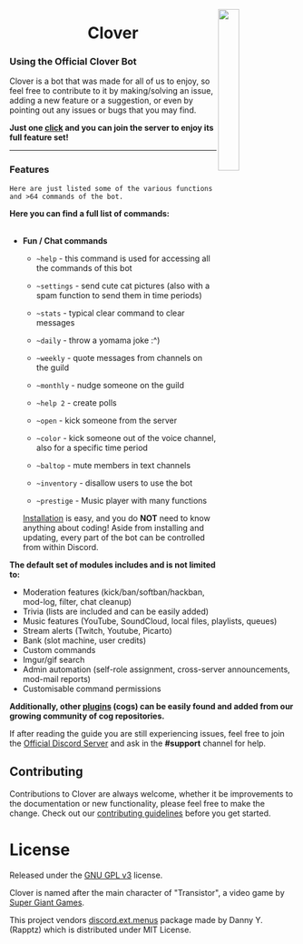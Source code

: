 <a href="https://discord.com/invite/CdNdJmcnFx"><img align="right" src="https://cdn.discordapp.com/app-icons/807877488046112769/5d3c2e6f569aa15f921502160466aad8.png?size=1024" width=27%></a>

<h1 align="center">Clover</h1>


### Using the Official Clover Bot

<p>Clover is a bot that was made for all of us to enjoy, so feel free to contribute to it by making/solving an issue, adding a new feature or a suggestion, or even by pointing out any issues or bugs that you may find.</p>

**Just one [click](https://discord.com/invite/CdNdJmcnFx) and you can join the server to enjoy its full feature set!**

------

### Features

```
Here are just listed some of the various functions and >64 commands of the bot.
```
**Here you can find a full list of commands:**<br><br>


- **Fun / Chat commands**
  - `~help` -  this command is used for accessing all the commands of this bot
  - `~settings` - send cute cat pictures (also with a spam function to send them in time periods)
  - `~stats` - typical clear command to clear messages
  - `~daily` - throw a yomama joke :^)
  - `~weekly` - quote messages from channels on the guild<br>
  - `~monthly` - nudge someone on the guild
  - `~help 2` - create polls<br>

  - `~open` - kick someone from the server
  - `~color` - kick someone out of the voice channel, also for a specific time period
  - `~baltop` - mute members in text channels
  - `~inventory` - disallow users to use the bot
  - `~prestige` - Music player with many functions
 

  [Installation](#installation) is easy, and you do **NOT** need to know anything about coding! Aside
from installing and updating, every part of the bot can be controlled from within Discord.

**The default set of modules includes and is not limited to:**

- Moderation features (kick/ban/softban/hackban, mod-log, filter, chat cleanup)
- Trivia (lists are included and can be easily added)
- Music features (YouTube, SoundCloud, local files, playlists, queues)
- Stream alerts (Twitch, Youtube, Picarto)
- Bank (slot machine, user credits)
- Custom commands
- Imgur/gif search
- Admin automation (self-role assignment, cross-server announcements, mod-mail reports)
- Customisable command permissions

**Additionally, other [plugins](#plugins) (cogs) can be easily found and added from our growing
community of cog repositories.**


If after reading the guide you are still experiencing issues, feel free to join the
[Official Discord Server](https://discord.com/invite/CdNdJmcnFx) and ask in the **#support** channel for help.

## Contributing

Contributions to Clover are always welcome, whether it be improvements to the documentation or new functionality, please feel free to make the change. Check out our [contributing guidelines](https://github.com/c10ver/blob/master/CONTRIBUTING.md) before you get started.

# License

Released under the [GNU GPL v3](https://www.gnu.org/licenses/gpl-3.0.en.html) license.

Clover is named after the main character of "Transistor", a video game by
[Super Giant Games](https://www.supergiantgames.com/games/transistor/).

This project vendors [discord.ext.menus](https://github.com/Rapptz/discord-ext-menus) package made by Danny Y. (Rapptz) which is distributed under MIT License.
